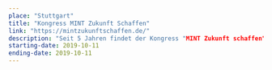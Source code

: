 ```yaml
---
place: "Stuttgart"
title: "Kongress MINT Zukunft Schaffen"
link: "https://mintzukunftschaffen.de/"
description: "Seit 5 Jahren findet der Kongress "MINT Zukunft schaffen" der Initiative MINT Zukunft schaffen sowie dem Kultusministerium, dem Wissenschaftsministerium und dem Wirtschaftsministerium statt. Ziel ist es, Lehrkräften und interessierten Unternehmen neue Impulse n zum Thema digitale Transformation zu vermitteln. Hierzu bieten wir einen Workshop mit der senseBox im Kontext digitale Bildung an."
starting-date: 2019-10-11
ending-date: 2019-10-11
---
```

